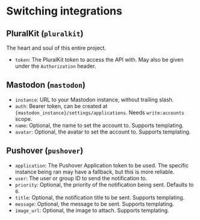 # Switching integrations

## PluralKit (`pluralkit`)

The heart and soul of this entire project.

- `token`: The PluralKit token to access the API with.
  May also be given under the `Authorization` header.

## Mastodon (`mastodon`)

- `instance`: URL to your Mastodon instance, without trailing slash.
- `auth`: Bearer token, can be created at `{mastodon_instance}/settings/applications`.
  Needs `write:accounts` scope.
- `name`: Optional, the name to set the account to. Supports templating.
- `avatar`: Optional, the avatar to set the account to. Supports templating.

## Pushover (`pushover`)

- `application`: The Pushover Application token to be used.
  The specific instance being ran may have a fallback, but this is more reliable.
- `user`: The user or group ID to send the notification to.
- `priority`: Optional, the priority of the notification being sent. Defaults to `0`.
- `title`: Optional, the notification title to be sent. Supports templating.
- `message`: Optional, the message to be sent. Supports templating.
- `image_url`: Optional, the image to attach. Supports templating.
